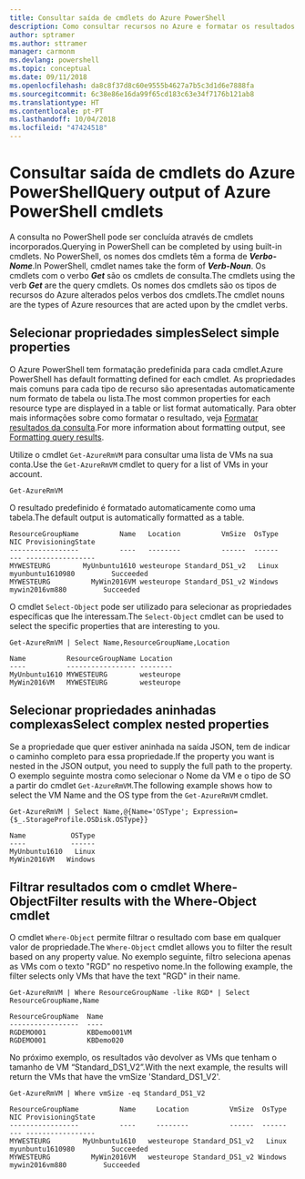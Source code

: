 ```yaml
---
title: Consultar saída de cmdlets do Azure PowerShell
description: Como consultar recursos no Azure e formatar os resultados.
author: sptramer
ms.author: sttramer
manager: carmonm
ms.devlang: powershell
ms.topic: conceptual
ms.date: 09/11/2018
ms.openlocfilehash: da8c8f37d8c60e9555b4627a7b5c3d1d6e7888fa
ms.sourcegitcommit: 6c38e86e16da99f65cd183c63e34f7176b121ab8
ms.translationtype: HT
ms.contentlocale: pt-PT
ms.lasthandoff: 10/04/2018
ms.locfileid: "47424518"
---
```

# <a name="query-output-of-azure-powershell-cmdlets"></a><span data-ttu-id="d3adc-103">Consultar saída de cmdlets do Azure PowerShell</span><span class="sxs-lookup"><span data-stu-id="d3adc-103">Query output of Azure PowerShell cmdlets</span></span>

<span data-ttu-id="d3adc-104">A consulta no PowerShell pode ser concluída através de cmdlets incorporados.</span><span class="sxs-lookup"><span data-stu-id="d3adc-104">Querying in PowerShell can be completed by using built-in cmdlets.</span></span> <span data-ttu-id="d3adc-105">No PowerShell, os nomes dos cmdlets têm a forma de  **_Verbo-Nome_**.</span><span class="sxs-lookup"><span data-stu-id="d3adc-105">In PowerShell, cmdlet names take the form of **_Verb-Noun_**.</span></span> <span data-ttu-id="d3adc-106">Os cmdlets com o verbo **_Get_** são os cmdlets de consulta.</span><span class="sxs-lookup"><span data-stu-id="d3adc-106">The cmdlets using the verb **_Get_** are the query cmdlets.</span></span> <span data-ttu-id="d3adc-107">Os nomes dos cmdlets são os tipos de recursos do Azure alterados pelos verbos dos cmdlets.</span><span class="sxs-lookup"><span data-stu-id="d3adc-107">The cmdlet nouns are the types of Azure resources that are acted upon by the cmdlet verbs.</span></span>

## <a name="select-simple-properties"></a><span data-ttu-id="d3adc-108">Selecionar propriedades simples</span><span class="sxs-lookup"><span data-stu-id="d3adc-108">Select simple properties</span></span>

<span data-ttu-id="d3adc-109">O Azure PowerShell tem formatação predefinida para cada cmdlet.</span><span class="sxs-lookup"><span data-stu-id="d3adc-109">Azure PowerShell has default formatting defined for each cmdlet.</span></span> <span data-ttu-id="d3adc-110">As propriedades mais comuns para cada tipo de recurso são apresentadas automaticamente num formato de tabela ou lista.</span><span class="sxs-lookup"><span data-stu-id="d3adc-110">The most common properties for each resource type are displayed in a table or list format automatically.</span></span> <span data-ttu-id="d3adc-111">Para obter mais informações sobre como formatar o resultado, veja [Formatar resultados da consulta](formatting-output.md).</span><span class="sxs-lookup"><span data-stu-id="d3adc-111">For more information about formatting output, see [Formatting query results](formatting-output.md).</span></span>

<span data-ttu-id="d3adc-112">Utilize o cmdlet `Get-AzureRmVM` para consultar uma lista de VMs na sua conta.</span><span class="sxs-lookup"><span data-stu-id="d3adc-112">Use the `Get-AzureRmVM` cmdlet to query for a list of VMs in your account.</span></span>

```azurepowershell-interactive
Get-AzureRmVM
```

<span data-ttu-id="d3adc-113">O resultado predefinido é formatado automaticamente como uma tabela.</span><span class="sxs-lookup"><span data-stu-id="d3adc-113">The default output is automatically formatted as a table.</span></span>

```output
ResourceGroupName          Name   Location          VmSize  OsType              NIC ProvisioningState
-----------------          ----   --------          ------  ------              --- -----------------
MYWESTEURG        MyUnbuntu1610 westeurope Standard_DS1_v2   Linux myunbuntu1610980         Succeeded
MYWESTEURG          MyWin2016VM westeurope Standard_DS1_v2 Windows   mywin2016vm880         Succeeded
```

<span data-ttu-id="d3adc-114">O cmdlet `Select-Object` pode ser utilizado para selecionar as propriedades específicas que lhe interessam.</span><span class="sxs-lookup"><span data-stu-id="d3adc-114">The `Select-Object` cmdlet can be used to select the specific properties that are interesting to you.</span></span>

```azurepowershell-interactive
Get-AzureRmVM | Select Name,ResourceGroupName,Location
```

```output
Name          ResourceGroupName Location
----          ----------------- --------
MyUnbuntu1610 MYWESTEURG        westeurope
MyWin2016VM   MYWESTEURG        westeurope
```

## <a name="select-complex-nested-properties"></a><span data-ttu-id="d3adc-115">Selecionar propriedades aninhadas complexas</span><span class="sxs-lookup"><span data-stu-id="d3adc-115">Select complex nested properties</span></span>

<span data-ttu-id="d3adc-116">Se a propriedade que quer estiver aninhada na saída JSON, tem de indicar o caminho completo para essa propriedade.</span><span class="sxs-lookup"><span data-stu-id="d3adc-116">If the property you want is nested in the JSON output, you need to supply the full path to the property.</span></span> <span data-ttu-id="d3adc-117">O exemplo seguinte mostra como selecionar o Nome da VM e o tipo de SO a partir do cmdlet `Get-AzureRmVM`.</span><span class="sxs-lookup"><span data-stu-id="d3adc-117">The following example shows how to select the VM Name and the OS type from the `Get-AzureRmVM` cmdlet.</span></span>

```azurepowershell-interactive
Get-AzureRmVM | Select Name,@{Name='OSType'; Expression={$_.StorageProfile.OSDisk.OSType}}
```

```output
Name           OSType
----           ------
MyUnbuntu1610   Linux
MyWin2016VM   Windows
```

## <a name="filter-results-with-the-where-object-cmdlet"></a><span data-ttu-id="d3adc-118">Filtrar resultados com o cmdlet Where-Object</span><span class="sxs-lookup"><span data-stu-id="d3adc-118">Filter results with the Where-Object cmdlet</span></span>

<span data-ttu-id="d3adc-119">O cmdlet `Where-Object` permite filtrar o resultado com base em qualquer valor de propriedade.</span><span class="sxs-lookup"><span data-stu-id="d3adc-119">The `Where-Object` cmdlet allows you to filter the result based on any property value.</span></span> <span data-ttu-id="d3adc-120">No exemplo seguinte, filtro seleciona apenas as VMs com o texto "RGD" no respetivo nome.</span><span class="sxs-lookup"><span data-stu-id="d3adc-120">In the following example, the filter selects only VMs that have the text "RGD" in their name.</span></span>

```azurepowershell-interactive
Get-AzureRmVM | Where ResourceGroupName -like RGD* | Select ResourceGroupName,Name
```

```output
ResourceGroupName  Name
-----------------  ----
RGDEMO001          KBDemo001VM
RGDEMO001          KBDemo020
```

<span data-ttu-id="d3adc-121">No próximo exemplo, os resultados vão devolver as VMs que tenham o tamanho de VM “Standard_DS1_V2”.</span><span class="sxs-lookup"><span data-stu-id="d3adc-121">With the next example, the results will return the VMs that have the vmSize 'Standard_DS1_V2'.</span></span>

```azurepowershell-interactive
Get-AzureRmVM | Where vmSize -eq Standard_DS1_V2
```

```output
ResourceGroupName          Name     Location          VmSize  OsType              NIC ProvisioningState
-----------------          ----     --------          ------  ------              --- -----------------
MYWESTEURG        MyUnbuntu1610   westeurope Standard_DS1_v2   Linux myunbuntu1610980         Succeeded
MYWESTEURG          MyWin2016VM   westeurope Standard_DS1_v2 Windows   mywin2016vm880         Succeeded
```